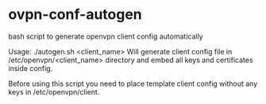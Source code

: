 # ovpn-conf-autogen
bash script to generate openvpn client config automatically

Usage:
./autogen.sh <client_name>
Will generate client config file in /etc/openvpn/<client_name> directory and embed all keys and certificates inside config.  
  
Before using this script you need to place template client config without any keys in /etc/openvpn/client.
